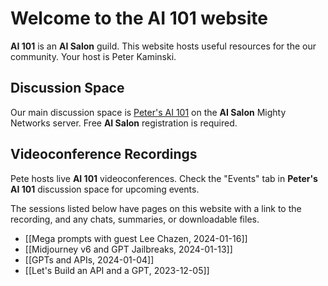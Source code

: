 # Welcome to the AI 101 website

**AI 101** is an **AI Salon** guild. This website hosts useful resources for the our community. Your host is Peter Kaminski.

## Discussion Space

Our main discussion space is [Peter's AI 101](https://aisalon.mn.co/share/phFsHUTlVUiSHKGt) on the **AI Salon** Mighty Networks server. Free **AI Salon** registration is required.

## Videoconference Recordings

Pete hosts live **AI 101** videoconferences. Check the "Events" tab in **Peter's AI 101** discussion space for upcoming events.

The sessions listed below have pages on this website with a link to the recording, and any chats, summaries, or downloadable files.

- [[Mega prompts with guest Lee Chazen, 2024-01-16]]
- [[Midjourney v6 and GPT Jailbreaks, 2024-01-13]]
- [[GPTs and APIs, 2024-01-04]]
- [[Let's Build an API and a GPT, 2023-12-05]]
